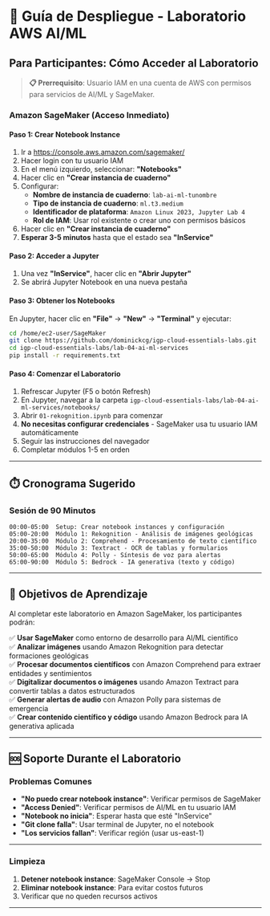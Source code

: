 # 🚀 Guía de Despliegue - Laboratorio AWS AI/ML

## Para Participantes: Cómo Acceder al Laboratorio

> **📋 Prerrequisito**: Usuario IAM en una cuenta de AWS con permisos para servicios de AI/ML y SageMaker.

### Amazon SageMaker (Acceso Inmediato)

#### Paso 1: Crear Notebook Instance

1. Ir a https://console.aws.amazon.com/sagemaker/
2. Hacer login con tu usuario IAM
3. En el menú izquierdo, seleccionar: **"Notebooks"**
4. Hacer clic en **"Crear instancia de cuaderno"**
5. Configurar:
   - **Nombre de instancia de cuaderno**: `lab-ai-ml-tunombre`
   - **Tipo de instancia de cuaderno**: `ml.t3.medium`
   - **Identificador de plataforma**: `Amazon Linux 2023, Jupyter Lab 4`
   - **Rol de IAM**: Usar rol existente o crear uno con permisos básicos
6. Hacer clic en **"Crear instancia de cuaderno"**
7. **Esperar 3-5 minutos** hasta que el estado sea **"InService"**

#### Paso 2: Acceder a Jupyter

1. Una vez **"InService"**, hacer clic en **"Abrir Jupyter"**
2. Se abrirá Jupyter Notebook en una nueva pestaña

#### Paso 3: Obtener los Notebooks

En Jupyter, hacer clic en **"File"** → **"New"** → **"Terminal"** y ejecutar:

```bash
cd /home/ec2-user/SageMaker
git clone https://github.com/dominickcg/igp-cloud-essentials-labs.git
cd igp-cloud-essentials-labs/lab-04-ai-ml-services
pip install -r requirements.txt
```

#### Paso 4: Comenzar el Laboratorio

1. Refrescar Jupyter (F5 o botón Refresh)
2. En Jupyter, navegar a la carpeta `igp-cloud-essentials-labs/lab-04-ai-ml-services/notebooks/`
3. Abrir `01-rekognition.ipynb` para comenzar
4. **No necesitas configurar credenciales** - SageMaker usa tu usuario IAM automáticamente
5. Seguir las instrucciones del navegador
6. Completar módulos 1-5 en orden

---

## ⏱️ Cronograma Sugerido

### Sesión de 90 Minutos

```
00:00-05:00  Setup: Crear notebook instances y configuración
05:00-20:00  Módulo 1: Rekognition - Análisis de imágenes geológicas
20:00-35:00  Módulo 2: Comprehend - Procesamiento de texto científico
35:00-50:00  Módulo 3: Textract - OCR de tablas y formularios
50:00-65:00  Módulo 4: Polly - Síntesis de voz para alertas
65:00-90:00  Módulo 5: Bedrock - IA generativa (texto y código)
```

---

## 🎯 Objetivos de Aprendizaje

Al completar este laboratorio en Amazon SageMaker, los participantes podrán:

✅ **Usar SageMaker** como entorno de desarrollo para AI/ML científico  
✅ **Analizar imágenes** usando Amazon Rekognition para detectar formaciones geológicas  
✅ **Procesar documentos científicos** con Amazon Comprehend para extraer entidades y sentimientos  
✅ **Digitalizar documentos o imágenes** usando Amazon Textract para convertir tablas a datos estructurados  
✅ **Generar alertas de audio** con Amazon Polly para sistemas de emergencia  
✅ **Crear contenido científico y código** usando Amazon Bedrock para IA generativa aplicada

---

## 🆘 Soporte Durante el Laboratorio

### Problemas Comunes

- **"No puedo crear notebook instance"**: Verificar permisos de SageMaker
- **"Access Denied"**: Verificar permisos de AI/ML en tu usuario IAM
- **"Notebook no inicia"**: Esperar hasta que esté "InService"
- **"Git clone falla"**: Usar terminal de Jupyter, no el notebook
- **"Los servicios fallan"**: Verificar región (usar us-east-1)

---

### Limpieza

1. **Detener notebook instance**: SageMaker Console → Stop
2. **Eliminar notebook instance**: Para evitar costos futuros
3. Verificar que no queden recursos activos

---